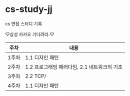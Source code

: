 # cs-study-jj
cs 면접 스터디 기록

♡삼성 카카오 기다려라.♡

|주차|내용|
|--|--|
|1주차|1.1 디자인 패턴|
|2주차|1.2 프로그래밍 패러다임, 2.1 네트워크의 기초|
|3주차|2.2 TCP/|
|4주차|1.1 디자인 패턴|
